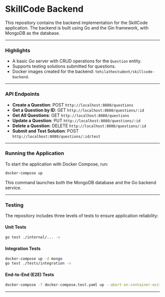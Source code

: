 # **SkillCode Backend**

This repository contains the backend implementation for the SkillCode application. The backend is built using Go and the Gin framework, with MongoDB as the database.

---

### **Highlights**
- A basic Go server with CRUD operations for the `Question` entity.
- Supports testing solutions submitted for questions.
- Docker images created for the backend: `tehilathestudent/skillcode-backend`.

---

### **API Endpoints**
- **Create a Question**: POST `http://localhost:8080/questions`
- **Get a Question by ID**: GET `http://localhost:8080/questions/:id`
- **Get All Questions**: GET `http://localhost:8080/questions`
- **Update a Question**: PUT `http://localhost:8080/questions/:id`
- **Delete a Question**: DELETE `http://localhost:8080/questions/:id`
- **Submit and Test Solution**: POST `http://localhost:8080/questions/:id/test`

---

### **Running the Application**

To start the application with Docker Compose, run:
```bash
docker-compose up
```
This command launches both the MongoDB database and the Go backend service.

---

### **Testing**

The repository includes three levels of tests to ensure application reliability:

#### **Unit Tests**
  ```bash
  go test ./internal/... -v
  ```

#### **Integration Tests**
  ```bash
  docker-compose up -d mongo
  go test ./tests/integration -v
  ```

#### **End-to-End (E2E) Tests**
```bash
docker-compose -f docker-compose.test.yaml up --abort-on-container-exit
```
---
